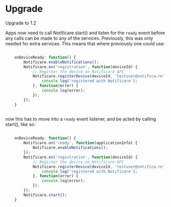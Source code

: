 Upgrade
=======

Upgrade to 1.2

Apps now need to call Notificare.start() and listen for the `ready` event before any calls can be made to any of the services. 
Previously, this was only needed for extra services. This means that where previously one could use:

```javascript

	onDeviceReady: function() {
		Notificare.enableNotifications();
    	Notificare.on('registration', function(deviceId) {
    		// Register the device on Notificare API
    		Notificare.registerDevice(deviceId, 'testuser@notifica.re', 'Test User', function() {
    			console.log('registered with Notificare');
    		}, function(error) {
    			console.log(error);
    		});
    	});
    }
    
```

now this has to move into a `ready` event listener, and be acted by calling start(), like so:

```javascript

	onDeviceReady: function() {
		Notificare.on('ready', function(applicationInfo) {
			Notificare.enableNotifications();
		});
    	Notificare.on('registration', function(deviceId) {
    		// Register the device on Notificare API
    		Notificare.registerDevice(deviceId, 'testuser@notifica.re', 'Test User', function() {
    			console.log('registered with Notificare');
    		}, function(error) {
    			console.log(error);
    		});
    	});
    	Notificare.start();
    }

```



